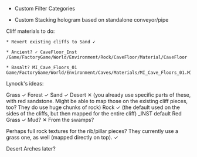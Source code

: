 * Custom Filter Categories

* Custom Stacking hologram based on standalone conveyor/pipe

Cliff materials to do:

    * Revert existing cliffs to Sand ✓

    * Ancient? ✓ CaveFloor_Inst /Game/FactoryGame/World/Environment/Rock/CaveFloor/Material/CaveFloor

    * Basalt? MI_Cave_Floors_01 Game/FactoryGame/World/Environment/Caves/Materials/MI_Cave_Floors_01.MI_Cave_Floors_01


Lynock's ideas:

Grass ✓
Forest ✓
Sand ✓
Desert ✕ (you already use specific parts of these, with red sandstone. Might be able to map those on the existing cliff pieces, too? They do use huge chunks of rock)
Rock ✓ (the default used on the sides of the cliffs, but then mapped for the entire cliff)    <CLIFFNAME>_INST default
Red Grass ✓
Mud? ✕ From the swamps?

Perhaps full rock textures for the rib/pillar pieces? They currently use a grass one, as well (mapped directly on top). ✓

Desert Arches later?